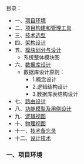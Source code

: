 目录：    
- 一、[项目环境](#1)    
- 二、[项目构建和管理工具]()    
- 三、[技术选型]()    
- 四、[架构设计]()    
- 五、[模块划分与设计]()    
  - 系统整体模块图    
- 六、[数据库设计]()    
  - 数据库设计原则：    
    - 1.概念设计    
    - 2.逻辑结构设计    
    - 3.数据库表结构设计    
- 七、[路由设计]()    
- 八、[功能模型及用例设计]()    
- 九、[逻辑视图]()    
- 十、[物理视图]()    
- 十一、[技术备忘录]()    
- 十二、[设计技术]()    


### <h3 id="1">一、项目环境</h3>
